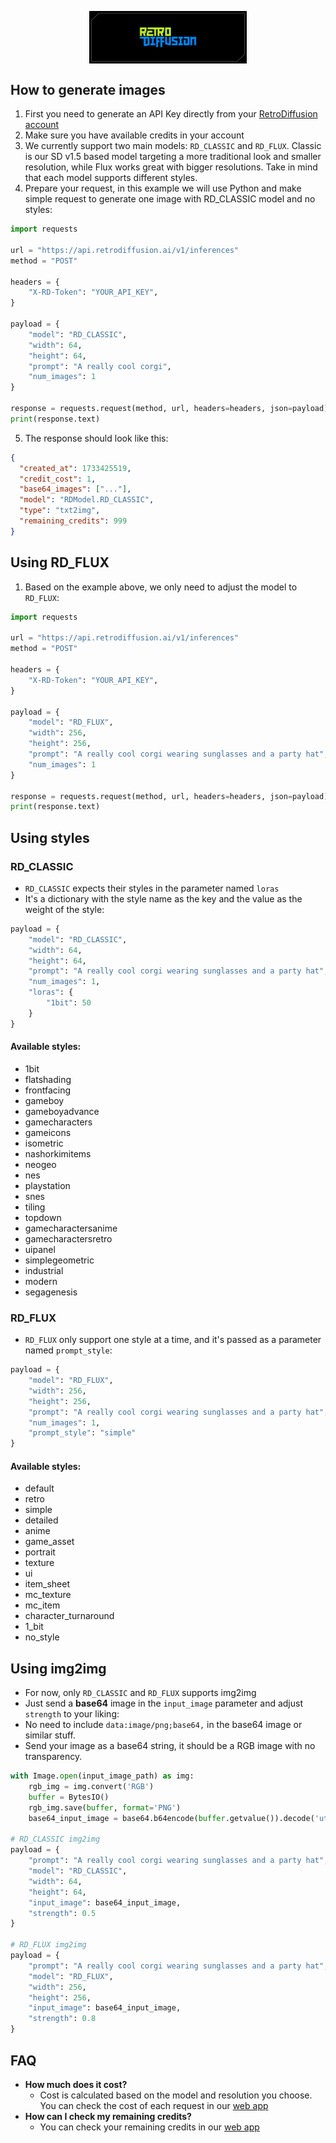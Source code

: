 <p align="center">
  <img src="resources/wordmark.png" style="display: block; margin-left: auto; margin-right: auto; max-width: 50%;" />
</p>

## How to generate images

1. First you need to generate an API Key directly from your [RetroDiffusion account](https://www.retrodiffusion.ai/app/devtools)
2. Make sure you have available credits in your account
3. We currently support two main models: `RD_CLASSIC` and `RD_FLUX`. Classic is our SD v1.5 based model targeting a more traditional look and smaller resolution, while Flux works great with bigger resolutions.
   Take in mind that each model supports different styles.
4. Prepare your request, in this example we will use Python and make simple request to generate one image with RD_CLASSIC model and no styles:

```python
import requests

url = "https://api.retrodiffusion.ai/v1/inferences"
method = "POST"

headers = {
    "X-RD-Token": "YOUR_API_KEY",
}

payload = {
    "model": "RD_CLASSIC",
    "width": 64,
    "height": 64,
    "prompt": "A really cool corgi",
    "num_images": 1
}

response = requests.request(method, url, headers=headers, json=payload)
print(response.text)
```

5. The response should look like this:

```json
{
  "created_at": 1733425519,
  "credit_cost": 1,
  "base64_images": ["..."],
  "model": "RDModel.RD_CLASSIC",
  "type": "txt2img",
  "remaining_credits": 999
}
```

## Using RD_FLUX

1. Based on the example above, we only need to adjust the model to `RD_FLUX`:

```python
import requests

url = "https://api.retrodiffusion.ai/v1/inferences"
method = "POST"

headers = {
    "X-RD-Token": "YOUR_API_KEY",
}

payload = {
    "model": "RD_FLUX",
    "width": 256,
    "height": 256,
    "prompt": "A really cool corgi wearing sunglasses and a party hat",
    "num_images": 1
}

response = requests.request(method, url, headers=headers, json=payload)
print(response.text)
```

## Using styles

### RD_CLASSIC

- `RD_CLASSIC` expects their styles in the parameter named `loras`
- It's a dictionary with the style name as the key and the value as the weight of the style:

```python
payload = {
    "model": "RD_CLASSIC",
    "width": 64,
    "height": 64,
    "prompt": "A really cool corgi wearing sunglasses and a party hat",
    "num_images": 1,
    "loras": {
        "1bit": 50
    }
}
```

#### Available styles:

- 1bit
- flatshading
- frontfacing
- gameboy
- gameboyadvance
- gamecharacters
- gameicons
- isometric
- nashorkimitems
- neogeo
- nes
- playstation
- snes
- tiling
- topdown
- gamecharactersanime
- gamecharactersretro
- uipanel
- simplegeometric
- industrial
- modern
- segagenesis

### RD_FLUX

- `RD_FLUX` only support one style at a time, and it's passed as a parameter named `prompt_style`:

```python
payload = {
    "model": "RD_FLUX",
    "width": 256,
    "height": 256,
    "prompt": "A really cool corgi wearing sunglasses and a party hat",
    "num_images": 1,
    "prompt_style": "simple"
}
```

#### Available styles:

- default
- retro
- simple
- detailed
- anime
- game_asset
- portrait
- texture
- ui
- item_sheet
- mc_texture
- mc_item
- character_turnaround
- 1_bit
- no_style

## Using img2img

- For now, only `RD_CLASSIC` and `RD_FLUX` supports img2img
- Just send a **base64** image in the `input_image` parameter and adjust `strength` to your liking:
- No need to include `data:image/png;base64,` in the base64 image or similar stuff.
- Send your image as a base64 string, it should be a RGB image with no transparency.

```python
with Image.open(input_image_path) as img:
    rgb_img = img.convert('RGB')
    buffer = BytesIO()
    rgb_img.save(buffer, format='PNG')
    base64_input_image = base64.b64encode(buffer.getvalue()).decode('utf-8')

# RD_CLASSIC img2img
payload = {
    "prompt": "A really cool corgi wearing sunglasses and a party hat",
    "model": "RD_CLASSIC",
    "width": 64,
    "height": 64,
    "input_image": base64_input_image,
    "strength": 0.5
}

# RD_FLUX img2img
payload = {
    "prompt": "A really cool corgi wearing sunglasses and a party hat",
    "model": "RD_FLUX",
    "width": 256,
    "height": 256,
    "input_image": base64_input_image,
    "strength": 0.8
}
```

## FAQ

- **How much does it cost?**
  - Cost is calculated based on the model and resolution you choose. You can check the cost of each request in our [web app](https://www.retrodiffusion.ai/)
- **How can I check my remaining credits?**
  - You can check your remaining credits in our [web app](https://www.retrodiffusion.ai/)
